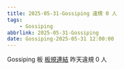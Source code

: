 ```yaml
---
title: 2025-05-31-Gossiping 違規 0 人
tags:
    - Gossiping
abbrlink: 2025-05-31-Gossiping
date: Gossiping-2025-05-31 12:00:00
---
```

Gossiping 板 [板規連結](https://www.ptt.cc/bbs/Gossiping/M.1637425085.A.07D.html)
昨天違規 0 人
